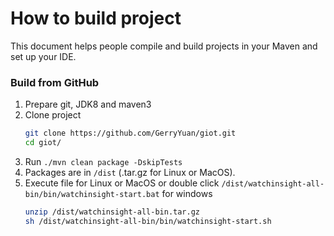# How to build project
This document helps people compile and build projects in your Maven and set up your IDE.

### Build from GitHub
1. Prepare git, JDK8 and maven3
1. Clone project
    ```bash
    git clone https://github.com/GerryYuan/giot.git
    cd giot/
    ```
1. Run `./mvn clean package -DskipTests`
1. Packages are in `/dist` (.tar.gz for Linux or MacOS).
1. Execute file for Linux or MacOS or double click `/dist/watchinsight-all-bin/bin/watchinsight-start.bat` for windows
    ```bash
    unzip /dist/watchinsight-all-bin.tar.gz
    sh /dist/watchinsight-all-bin/bin/watchinsight-start.sh
    ```